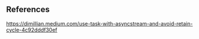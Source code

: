 


## References

https://dimillian.medium.com/use-task-with-asyncstream-and-avoid-retain-cycle-4c92dddf30ef
